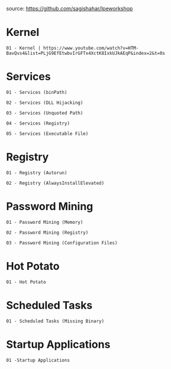 source: https://github.com/sagishahar/lpeworkshop

# Kernel

    01 - Kernel | https://www.youtube.com/watch?v=HTM-BavQvs4&list=PLjG9EfEtwbvIrGFTx4XctK8IxkUJkAEqP&index=2&t=0s

# Services

    01 - Services (binPath)

    02 - Services (DLL Hijacking)

    03 - Services (Unquoted Path)

    04 - Services (Registry)

    05 - Services (Executable File)

# Registry

    01 - Registry (Autorun)
     
    02 - Registry (AlwaysInstallElevated)
     
# Password Mining
     
    01 - Password Mining (Memory)

    02 - Password Mining (Registry)
     
    03 - Password Mining (Configuration Files)

# Hot Potato

    01 - Hot Potato
     
# Scheduled Tasks 

    01 - Scheduled Tasks (Missing Binary)

# Startup Applications

    01 -Startup Applications





















